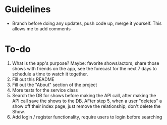 # Guidelines
- Branch before doing any updates, push code up, merge it yourself. This allows me to add comments

# To-do

1. What is the app's purpose? Maybe: favorite shows/actors, share those shows with friends on the app, see the forecast for the next 7 days to schedule a time to watch it together.
2. Fill out this README
3. Fill out the "About" section of the project
4. More tests for the service class
5. Search the DB for shows before making the API call, after making the API call save the shows to the DB. AFter step 5, when a user "deletes" a show off their index page, just remove the relationship, don't delete the Show.
6. Add login / register functionality, require users to login before searching
